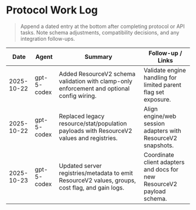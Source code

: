 # Protocol Work Log

> Append a dated entry at the bottom after completing protocol or API tasks. Note schema adjustments, compatibility decisions, and any integration follow-ups.

| Date       | Agent       | Summary                                                                                         | Follow-up / Links                                                      |
| ---------- | ----------- | ----------------------------------------------------------------------------------------------- | ---------------------------------------------------------------------- |
| 2025-10-22 | gpt-5-codex | Added ResourceV2 schema validation with clamp-only enforcement and optional config wiring.      | Validate engine handling for limited parent flag set exposure.         |
| 2025-10-22 | gpt-5-codex | Replaced legacy resource/stat/population payloads with ResourceV2 values and registries.        | Align engine/web session adapters with ResourceV2 snapshots.           |
| 2025-10-23 | gpt-5-codex | Updated server registries/metadata to emit ResourceV2 values, groups, cost flag, and gain logs. | Coordinate client adapters and docs for new ResourceV2 payload schema. |

